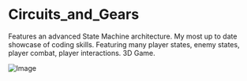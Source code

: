 # Circuits_and_Gears
Features an advanced State Machine architecture. My most up to date showcase of coding skills. Featuring many player states, enemy states, player combat, player interactions. 3D Game.

![Image](https://github.com/user-attachments/assets/2ee1bb63-e0db-4920-81c3-452718fe06fa)
